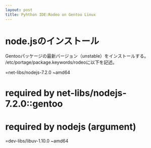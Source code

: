 ```yaml
---
layout: post
title: Pyhthon IDE:Rodeo on Gentoo Linux
---
```


node.jsのインストール
=
Gentooパッケージの最新バージョン（unstable）をインストールする。
/etc/portage/package.keywords/rodeoに以下を記述。

  =net-libs/nodejs-7.2.0 ~amd64
  # required by net-libs/nodejs-7.2.0::gentoo
  # required by nodejs (argument)
  =dev-libs/libuv-1.10.0 ~amd64
